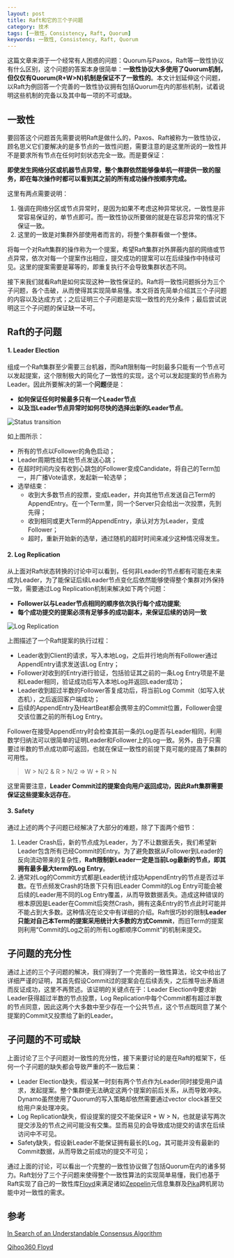 ```yaml
---
layout: post
title: Raft和它的三个子问题
category: 技术
tags: [一致性，Consistency, Raft, Quorum]
keywords: 一致性, Consistency, Raft, Quorum
---
```


这篇文章来源于一个经常有人困惑的问题：Quorum与Paxos，Raft等一致性协议有什么区别，这个问题的答案本身很简单：**一致性协议大多使用了Quorum机制，但仅仅有Quorum(R+W>N)机制是保证不了一致性的**。本文计划延伸这个问题，以Raft为例回答一个完善的一致性协议拥有包括Quorum在内的那些机制，试着说明这些机制的完备以及其中每一项的不可或缺。



## **一致性**

要回答这个问题首先需要说明Raft是做什么的，Paxos、Raft被称为一致性协议，顾名思义它们要解决的是多节点的一致性问题，需要注意的是这里所说的一致性并不是要求所有节点在任何时刻状态完全一致。而是要保证：

**即使发生网络分区或机器节点异常，整个集群依然能够像单机一样提供一致的服务，即在每次操作时都可以看到其之前的所有成功操作按顺序完成。**

这里有两点需要说明：

1. 强调在网络分区或节点异常时，是因为如果不考虑这种异常状况，一致性是非常容易保证的，单节点即可。而一致性协议所要做的就是在容忍异常的情况下保证一致。
2. 这里的一致是对集群外部使用者而言的，将整个集群看做一个整体。

将每一个对Raft集群的操作称为一个提案，希望Raft集群对外屏蔽内部的网络或节点异常，依次对每一个提案作出相应，提交成功的提案可以在后续操作中持续可见。这里的提案需要是幂等的，即重复执行不会导致集群状态不同。

接下来我们就看Raft是如何实现这种一致性保证的。Raft将一致性问题拆分为三个子问题，各个击破，从而使得其实现简单易懂。本文将首先简单介绍其三个子问题的内容以及达成方式；之后证明三个子问题是实现一致性的充分条件；最后尝试说明这三个子问题的保证缺一不可。



## **Raft的子问题**

#### **1. Leader Election**

组成一个Raft集群至少需要三台机器，而Raft限制每一时刻最多只能有一个节点可以发起提案，这个限制极大的简化了一致性的实现，这个可以发起提案的节点称为Leader。因此所要解决的第一个**问题**便是：

- **如何保证任何时候最多只有一个Leader节点**
- **以及当Leader节点异常时如何尽快的选择出新的Leader节点**。



![Status transition](http://i.imgur.com/UUdLcFa.jpg)

如上图所示：

- 所有的节点以Follower的角色启动；
- Leader周期性给其他节点发送心跳；
- 在超时时间内没有收到心跳包的Follower变成Candidate，将自己的Term加一，并广播Vote请求，发起新一轮选举；
- 选举结束：
  - 收到大多数节点的投票，变成Leader，并向其他节点发送自己Term的AppendEntry。在一个Term里，同一个Server只会给出一次投票，先到先得；
  - 收到相同或更大Term的AppendEntry，承认对方为Leader，变成Follower；
  - 超时，重新开始新的选举，通过随机的超时时间来减少这种情况得发生。

#### **2. Log Replication**

从上面对Raft状态转换的讨论中可以看到，任何非Leader的节点都有可能在未来成为Leader，为了能保证后续Leader节点变化后依然能够使得整个集群对外保持一致，需要通过Log Replication机制来解决如下两个问题：

- **Follower以与Leader节点相同的顺序依次执行每个成功提案**;
- **每个成功提交的提案必须有足够多的成功副本，来保证后续的访问一致**



![Log Replication](http://i.imgur.com/8mY3FHu.jpg)

上图描述了一个Raft提案的执行过程：

- Leader收到Client的请求，写入本地Log，之后并行地向所有Follower通过AppendEntry请求发送该Log Entry；
- Follower对收到的Entry进行验证，包括验证其之前的一条Log Entry项是不是和Leader相同，验证成功后写入本地Log并返回Leader成功；
- Leader收到超过半数的Follower答复成功后，将当前Log Commit（如写入状态机），之后返回客户端成功；
- 后续的AppendEntry及HeartBeat都会携带主的Commit位置，Follower会提交该位置之前的所有Log Entry。

Follower在接受AppendEntry时会检查其前一条的Log是否与Leader相同，利用数学归纳法可以很简单的证明Leader和Follower上的Log一致。另外，由于只需要过半数的节点成功即可返回，也就在保证一致性的前提下竟可能的提高了集群的可用性。

> W > N/2 & R > N/2 => W + R > N

这里需要注意，**Leader Commit过的提案会向用户返回成功，因此Raft集群需要保证这些提案永远存在**。



#### **3. Safety**

通过上述的两个子问题已经解决了大部分的难题，除了下面两个细节：

1. Leader Crash后，新的节点成为Leader，为了不让数据丢失，我们希望新Leader包含所有已经Commit的Entry。为了避免数据从Follower到Leader的反向流动带来的复杂性，**Raft限制新Leader一定是当前Log最新的节点，即其拥有最多最大term的Log Entry**。
2. 通常对Log的Commit方式都是Leader统计成功AppendEntry的节点是否过半数。在节点频发Crash的场景下只有旧Leader Commit的Log Entry可能会被后续的Leader用不同的Log Entry覆盖，从而导致数据丢失。造成这种错误的根本原因是Leader在Commit后突然Crash，拥有这条Entry的节点此时可能并不能占到大多数。这种情况在论文中有详细的介绍。Raft很巧妙的限制**Leader只能对自己本Term的提案采用统计大多数的方式Commit**，而旧Term的提案则利用“Commit的Log之前的所有Log都顺序Commit”的机制来提交。





## **子问题的充分性**

通过上述的三个子问题的解决，我们得到了一个完善的一致性算法，论文中给出了详细严谨的证明，其首先假设Commit过的提案会在后续丢失，之后推导出矛盾进而反证成功，这里不再赘述。该证明的关键点在于：Leader Election中要求新Leader获得超过半数的节点投票，Log Replication中每个Commit都有超过半数的节点同意，因此这两个大多数中至少存在一个公共节点，这个节点既同意了某个提案的Commit又投票给了新的Leader。





## **子问题的不可或缺**

上面讨论了三个子问题对一致性的充分性，接下来要讨论的是在Raft的框架下，任何一个子问题的缺失都会导致严重的不一致后果：

- Leader Election缺失，假设某一时刻有两个节点作为Leader同时接受用户请求，发起提案。整个集群便无法确定这两个提案的前后关系，从而导致冲突。Dynamo虽然使用了Quorum的写入策略却依然需要通过vector clock甚至交给用户来处理冲突。
- Log Replication缺失，假设提案的提交不能保证R + W > N，也就是读写两次提交涉及的节点之间可能没有交集。显而易见的会导致成功提交的请求在后续访问中不可见。
- Safety缺失，假设新Leader不能保证拥有最长的Log，其可能并没有最新的Commit数据，从而导致之前成功的提交不可见；


通过上面的讨论，可以看出一个完整的一致性协议做了包括Quorum在内的诸多努力。Raft划分了三个子问题来使得整个一致性算法的实现简单易懂，我们也基于Raft实现了自己的一致性库[Floyd](https://github.com/Qihoo360/floyd)来满足诸如[Zeppelin](https://github.com/Qihoo360/zeppelin)元信息集群及[Pika](https://github.com/Qihoo360/pika)跨机房功能中对一致性的需求。


## **参考**

[In Search of an Understandable Consensus Algorithm](https://raft.github.io/raft.pdf)

[Qihoo360 Floyd](https://github.com/Qihoo360/floyd)



